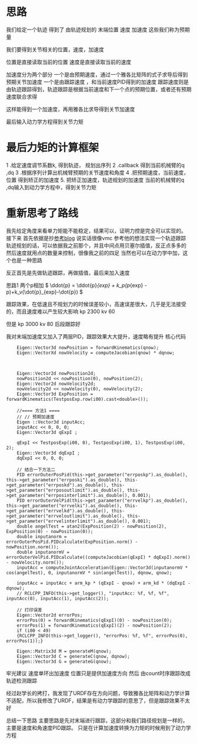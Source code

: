 # 思路

我们给定一个轨迹
得到了 由轨迹规划的 末端位置 速度 加速度
这些我们称为预期量

我们要得到关节相关的位置，速度，加速度

位置是直接读取当前的位置
速度是直接读取当前的速度

加速度分为两个部分 
一个是由预期速度，通过一个雅各比矩阵的式子求导后得到预期关节加速度
一个是由跟踪速度 ，和当前速度PID得到的加速度
跟踪速度则是由轨迹跟踪得到，轨迹跟踪是根据当前速度和下一个点的预期位置，或者还有预期速度联合求得

这样能得到一个加速度，再用雅各比求导得到关节加速度

最后输入动力学方程得到关节力矩

# 最后力矩的计算框架
1 .给定速度调节系数k,  得到轨迹， 规划出序列
2 .callback 得到当前机械臂的q ,dq
3 .根据序列计算出机械臂预期的关节速度和角度
4 .把预期速度，当前速度，位置 得到矫正的加速度
5. 把矫正加速度，轨迹规划的加速度 当前的机械臂的q ,dq输入到动力学方程中，得到关节力矩

# 重新思考了路线
我先给定角度来看单力矩能不能稳定，结果可以，证明力控是完全可以实现的。
接下来
首先依据是抄[参考blog](https://blog.csdn.net/qq_35231630/article/details/122174885)
说实话很像vmc
参考他的想法实现一个轨迹跟踪
轨迹规划的话，可以依据我之前那个，并且中间点用贝塞尔插值，反正点多多的
然后速度就用点的数量来控制，很像我之前的四足
当然也可以在动力学中加，这个也是一种思路

反正首先是先做轨迹跟踪，再做插值，最后来加入速度

思路1 两个p相加
$
\ddot{p} = \ddot{p}_{exp} + k_p(p_{exp} - p)+k_v(\dot{p}_{exp}-\dot{p})
$

跟踪效果，在低速且不规划力的时候误差较小，高速误差很大，几乎是无法接受的，而且速度难以产生较大影响
kp 2300 kv 60 

但是 kp 3000 kv 80 后段跟踪好 


我对末端加速度又加入了两层PID，跟踪效果大大提升，速度略有提升
核心代码
```
    Eigen::Vector3d nowPosition = forwardKinematics(qnow);
    Eigen::VectorXd nowVelocity = computeJacobian(qnow) * dqnow;
    
    

    Eigen::Vector2d nowPosition2d;
    nowPosition2d << nowPosition(0), nowPosition(2);
    Eigen::Vector2d nowVelocity2d;
    nowVelocity2d << nowVelocity(0), nowVelocity(2);
    Eigen::Vector3d ExpPosition = forwardKinematics(TestposExp.row(i00).cast<double>());

    //==== 方法1 ====
    // // 预期加速度 
    Eigen ::Vector3d inputAcc;
    inputAcc << 0, 0, 0;
    Eigen::Vector3d qExpI ;
    
    qExpI << TestposExp(i00, 0), TestposExp(i00, 1), TestposExp(i00, 2);
    Eigen::Vector3d dqExpI ;
    dqExpI << 0, 0, 0;

    // 结合一下方法二
    PID errorOuterPosPid(this->get_parameter("errposkp").as_double(), this->get_parameter("errposki").as_double(), this->get_parameter("errposkd").as_double(), this->get_parameter("errposoutlimit").as_double(), this->get_parameter("errposinterlimit").as_double(), 0.001);
    PID errorOuterVelPid(this->get_parameter("errvelkp").as_double(), this->get_parameter("errvelki").as_double(), this->get_parameter("errvelkd").as_double(), this->get_parameter("errveloutlimit").as_double(), this->get_parameter("errvelinterlimit").as_double(), 0.001);
    double angelTest = atan2(ExpPosition(2) - nowPosition(2), ExpPosition(0) - nowPosition(0));
    double inputanorm = errorOuterPosPid.PIDcalculate(ExpPosition.norm() - nowPosition.norm());
    double inputanormV = errorOuterVelPid.PIDcalculate((computeJacobian(qExpI) * dqExpI).norm() - nowVelocity.norm());
    inputAcc = computeJointAcceleration(Eigen::Vector3d(inputanormV * cos(angelTest), 0, inputanormV * sin(angelTest)), dqnow, qnow);
    
    inputAcc = inputAcc + arm_kp * (qExpI - qnow) + arm_kd * (dqExpI - dqnow);
    // RCLCPP_INFO(this->get_logger(), "inputAcc: %f, %f, %f", inputAcc(0), inputAcc(1), inputAcc(2));

    // 打印误差
    Eigen::Vector2d errorPos;
    errorPos(0) = forwardKinematics(qExpI)(0) - nowPosition(0);
    errorPos(1) = forwardKinematics(qExpI)(2) - nowPosition(2);
    if (i00 < 49)
    {RCLCPP_INFO(this->get_logger(), "errorPos: %f, %f", errorPos(0), errorPos(1));}

    Eigen::Matrix3d M = generateM(qnow);
    Eigen::Vector3d C = generateC(qnow, dqnow);
    Eigen::Vector3d G = generateG(qnow);
```

牢光建议 速度单环出加速度 位置只是提供加速度方向
然后 由count时序跟踪改成轨迹检测跟踪

经过赵学长的拷打，我发现了URDF存在方向问题，导致雅各比矩阵和动力学计算不适配，所以我修改了URDF，结果是有动力学跟踪的意思了，但是跟踪效果不太好

总结一下思路
主要思路是先对末端进行跟踪，这部分和我们路径规划是一样的，主要是速度和角速度PID跟踪。
只是在计算加速度转换为力矩的时候用到了动力学方程